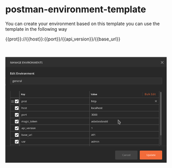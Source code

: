 # postman-environment-template
You can create your environment based on this template
you can use the template in the following way

{{prot}}://{{host}}:{{port}}/{{api_version}}/{{base_url}}

<br><br>
![](img.png) 
